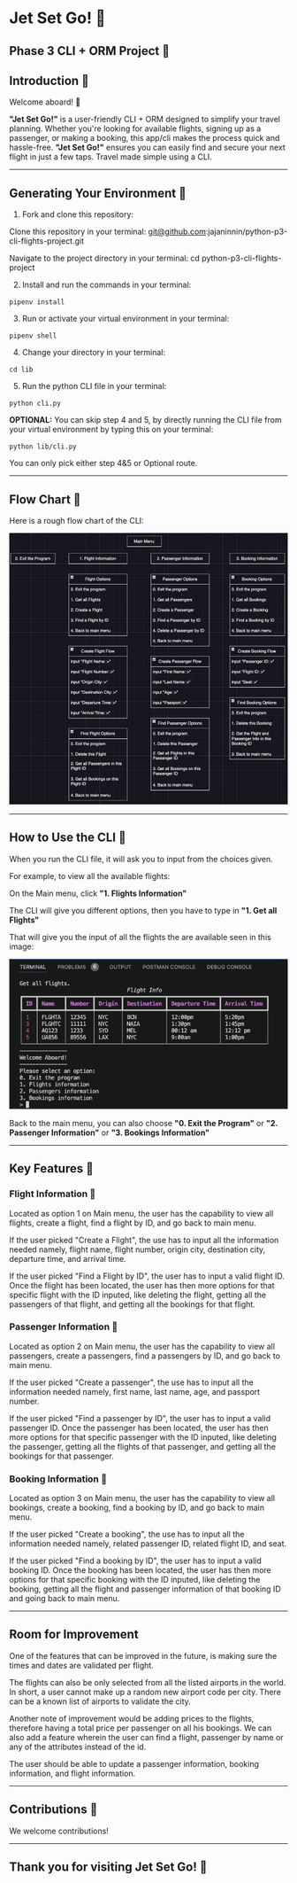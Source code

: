 # Jet Set Go! 🛬

## Phase 3 CLI + ORM Project 🛬

## Introduction 🛬

Welcome aboard! 🛬

**"Jet Set Go!"** is a user-friendly CLI + ORM designed to simplify your travel planning. Whether you're looking for available flights, signing up as a passenger, or making a booking, this app/cli makes the process quick and hassle-free. **"Jet Set Go!"** ensures you can easily find and secure your next flight in just a few taps. Travel made simple using a CLI.

---

## Generating Your Environment 🛬

1. Fork and clone this repository:

Clone this repository in your terminal: git@github.com:jajaninnin/python-p3-cli-flights-project.git

Navigate to the project directory in your terminal: cd python-p3-cli-flights-project

2. Install and run the commands in your terminal:

```console
pipenv install
```

3. Run or activate your virtual environment in your terminal:

```console
pipenv shell
```

4. Change your directory in your terminal:

```console
cd lib
```

5. Run the python CLI file in your terminal:

```console
python cli.py
```

**OPTIONAL:** You can skip step 4 and 5, by directly running the CLI file from your virtual environment by typing this on your terminal:

```console
python lib/cli.py
```

You can only pick either step 4&5 or Optional route.

---

## Flow Chart 🛬

Here is a rough flow chart of the CLI:

![Flow Chart](images/image.png)

---

## How to Use the CLI 🛬

When you run the CLI file, it will ask you to input from the choices given. 

For example, to view all the available flights:

On the Main menu, click **"1. Flights Information"**

The CLI will give you different options, then you have to type in **"1. Get all Flights"**

That will give you the input of all the flights the are available seen in this image:

![All the Flights](images/image-1.png)

Back to the main menu, you can also choose **"0. Exit the Program"** or **"2. Passenger Information"** or **"3. Bookings Information"**

---

## Key Features 🛬

### Flight Information 🛬

Located as option 1 on Main menu, the user has the capability to view all flights, create a flight, find a flight by ID, and go back to main menu.

If the user picked "Create a Flight", the use has to input all the information needed namely, flight name, flight number, origin city, destination city, departure time, and arrival time.

If the user picked "Find a Flight by ID", the user has to input a valid flight ID. Once the flight has been located, the user has then more options for that specific flight with the ID inputed, like deleting the flight, getting all the passengers of that flight, and getting all the bookings for that flight. 

### Passenger Information 👤

Located as option 2 on Main menu, the user has the capability to view all passengers, create a passengers, find a passengers by ID, and go back to main menu.

If the user picked "Create a passenger", the use has to input all the information needed namely, first name, last name, age, and passport number.

If the user picked "Find a passenger by ID", the user has to input a valid passenger ID. Once the passenger has been located, the user has then more options for that specific passenger with the ID inputed, like deleting the passenger, getting all the flights of that passenger, and getting all the bookings for that passenger. 

 ### Booking Information 🛬

Located as option 3 on Main menu, the user has the capability to view all bookings, create a booking, find a booking by ID, and go back to main menu.

If the user picked "Create a booking", the use has to input all the information needed namely, related passenger ID, related flight ID, and seat.

If the user picked "Find a booking by ID", the user has to input a valid booking ID. Once the booking has been located, the user has then more options for that specific booking with the ID inputed, like deleting the booking, getting all the flight and passenger information of that booking ID and going back to main menu. 

---

## Room for Improvement

One of the features that can be improved in the future, is making sure the times and dates are validated per flight.

The flights can also be only selected from all the listed airports in the world. In short, a user cannot make up a random new airport code per city.  There can be a known list of airports to validate the city.

Another note of improvement would be adding prices to the flights, therefore having a total price per passenger on all his bookings. We can also add a feature wherein the user can find a flight, passenger by name or any of the attributes instead of the id. 

The user should be able to update a passenger information, booking information, and flight information. 

---

## Contributions 🛬

We welcome contributions!

---

## Thank you for visiting Jet Set Go! 🛬
